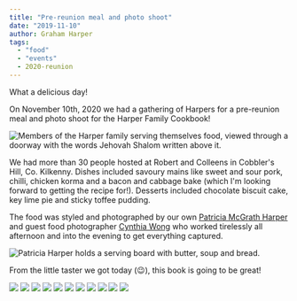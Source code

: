 ```yaml
---
title: "Pre-reunion meal and photo shoot"
date: "2019-11-10"
author: Graham Harper
tags:
  - "food"
  - "events"
  - 2020-reunion
---
```


What a delicious day!

On November 10th, 2020 we had a gathering of Harpers for a pre-reunion meal and photo shoot for the Harper Family Cookbook!

![Members of the Harper family serving themselves food, viewed through a doorway with the words Jehovah Shalom written above it.](https://f001.backblazeb2.com/file/harperfamily-media/IMG_1355-683x1024.jpeg)

We had more than 30 people hosted at Robert and Colleens in Cobbler's Hill, Co. Kilkenny. Dishes included savoury mains like sweet and sour pork, chilli, chicken korma and a bacon and cabbage bake (which I'm looking forward to getting the recipe for!). Desserts included chocolate biscuit cake, key lime pie and sticky toffee pudding.

The food was styled and photographed by our own [Patricia McGrath Harper](https://www.facebook.com/patricia.harper.98?fref=gs&__tn__=%2CdK-R-R&eid=ARAKIYKOgWXOwioHkIXawFqipfwfKbhZYyzZ0Lr4l1WRapYAQ5EENuSgmYY2gotltJwYlDYWohtO6jWe&dti=121341441277128&hc_location=group) and guest food photographer [Cynthia Wong](https://www.instagram.com/thetravellingfoodpoet/) who worked tirelessly all afternoon and into the evening to get everything captured.

![Patricia Harper holds a serving board with butter, soup and bread.](https://f001.backblazeb2.com/file/harperfamily-media/IMG_1364-683x1024.jpeg)

From the little taster we got today (😉), this book is going to be great!

[![](https://f001.backblazeb2.com/file/harperfamily-media/IMG_4785-1024x768.jpeg)](https://f001.backblazeb2.com/file/harperfamily-media/IMG_4785-1024x768.jpeg)
[![](https://f001.backblazeb2.com/file/harperfamily-media/IMG_4784-768x1024.jpeg)](https://f001.backblazeb2.com/file/harperfamily-media/IMG_4784-768x1024.jpeg)
[![](https://f001.backblazeb2.com/file/harperfamily-media/IMG_4776-768x1024.jpeg)](https://f001.backblazeb2.com/file/harperfamily-media/IMG_4776-768x1024.jpeg)
[![](https://f001.backblazeb2.com/file/harperfamily-media/IMG_1360-683x1024.jpeg)](https://f001.backblazeb2.com/file/harperfamily-media/IMG_1360-683x1024.jpeg)
[![](https://f001.backblazeb2.com/file/harperfamily-media/IMG_1359-683x1024.jpeg)](https://f001.backblazeb2.com/file/harperfamily-media/IMG_1359-683x1024.jpeg)
[![](https://f001.backblazeb2.com/file/harperfamily-media/IMG_1358-683x1024.jpeg)](https://f001.backblazeb2.com/file/harperfamily-media/IMG_1358-683x1024.jpeg)
[![](https://f001.backblazeb2.com/file/harperfamily-media/IMG_1354-1024x683.jpeg)](https://f001.backblazeb2.com/file/harperfamily-media/IMG_1354-1024x683.jpeg)
[![](https://f001.backblazeb2.com/file/harperfamily-media/IMG_1350-683x1024.jpeg)](https://f001.backblazeb2.com/file/harperfamily-media/IMG_1350-683x1024.jpeg)
[![](https://f001.backblazeb2.com/file/harperfamily-media/IMG_1329-683x1024.jpeg)](https://f001.backblazeb2.com/file/harperfamily-media/IMG_1329-683x1024.jpeg)
[![](https://f001.backblazeb2.com/file/harperfamily-media/IMG_1322-683x1024.jpeg)](https://f001.backblazeb2.com/file/harperfamily-media/IMG_1322-683x1024.jpeg)
[![](https://f001.backblazeb2.com/file/harperfamily-media/IMG_1316-683x1024.jpeg)](https://f001.backblazeb2.com/file/harperfamily-media/IMG_1316-683x1024.jpeg)
